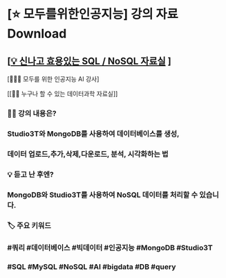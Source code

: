 
# [⭐️ 모두를위한인공지능] 강의 자료 Download 

## [‍[💡 신나고 효용있는 SQL / NoSQL 자료실](http://github.com/dscoool/nosql) ]
[👨🏼‍🏫 모두를 위한 인공지능 AI 강사]

[[👩‍💻 누구나 할 수 있는 데이터과학 자료실]]


### 👨‍🏫 강의 내용은? 
### Studio3T와 MongoDB를 사용하여 데이터베이스를 생성, 
### 데이터 업로드,추가,삭제,다운로드, 분석, 시각화하는 법 

### 💡 듣고 난 후엔? 
### MongoDB와 Studio3T를 사용하여 NoSQL 데이터를 처리할 수 있습니다. 

### 🏷 주요 키워드 
### #쿼리 #데이터베이스 #빅데이터 #인공지능 #MongoDB #Studio3T 
### #SQL #MySQL #NoSQL #AI #bigdata #DB #query 



